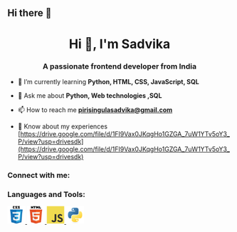 ## Hi there 👋

<!--
**Sadvika-Pirisingula/Sadvika-Pirisingula** is a ✨ _special_ ✨ repository because its `README.md` (this file) appears on your GitHub profile.

Here are some ideas to get you started:

- 🔭 I’m currently working on ...
- 🌱 I’m currently learning ...
- 👯 I’m looking to collaborate on ...
- 🤔 I’m looking for help with ...
- 💬 Ask me about ...
- 📫 How to reach me: ...
- 😄 Pronouns: ...
- ⚡ Fun fact: ...
-->
<h1 align="center">Hi 👋, I'm Sadvika</h1>
<h3 align="center">A passionate frontend developer from India</h3>

- 🌱 I’m currently learning **Python, HTML, CSS, JavaScript, SQL**

- 💬 Ask me about **Python, Web technologies ,SQL**

- 📫 How to reach me **pirisingulasadvika@gmail.com**

- 📄 Know about my experiences [https://drive.google.com/file/d/1FI9Vax0JKqgHo1GZGA_7uW1YTv5oY3_P/view?usp=drivesdk](https://drive.google.com/file/d/1FI9Vax0JKqgHo1GZGA_7uW1YTv5oY3_P/view?usp=drivesdk)

<h3 align="left">Connect with me:</h3>
<p align="left">
</p>

<h3 align="left">Languages and Tools:</h3>
<p align="left"> <a href="https://www.w3schools.com/css/" target="_blank" rel="noreferrer"> <img src="https://raw.githubusercontent.com/devicons/devicon/master/icons/css3/css3-original-wordmark.svg" alt="css3" width="40" height="40"/> </a> <a href="https://www.w3.org/html/" target="_blank" rel="noreferrer"> <img src="https://raw.githubusercontent.com/devicons/devicon/master/icons/html5/html5-original-wordmark.svg" alt="html5" width="40" height="40"/> </a> <a href="https://developer.mozilla.org/en-US/docs/Web/JavaScript" target="_blank" rel="noreferrer"> <img src="https://raw.githubusercontent.com/devicons/devicon/master/icons/javascript/javascript-original.svg" alt="javascript" width="40" height="40"/> </a> <a href="https://www.python.org" target="_blank" rel="noreferrer"> <img src="https://raw.githubusercontent.com/devicons/devicon/master/icons/python/python-original.svg" alt="python" width="40" height="40"/> </a> </p>


